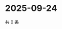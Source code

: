 # 2025-09-24

共 0 条

<!-- BEGIN ZHIHUQUESTIONS -->
<!-- 最后更新时间 Wed Sep 24 2025 04:12:18 GMT+0800 (China Standard Time) -->

<!-- END ZHIHUQUESTIONS -->
